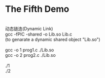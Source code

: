 <h1>The Fifth Demo<BR></h1>
<br>
动态链连(Dynamic Link)<br>
gcc -fPIC -shared -o Lib.so Lib.c<br>
(to genarate a dynamic shared object "Lib.so")<br>
<br>
gcc -o 1 prog1.c ./Lib.so<br>
gcc -o 2 prog2.c ./Lib.so<br>
<br>
./1<br>
./2<br>
